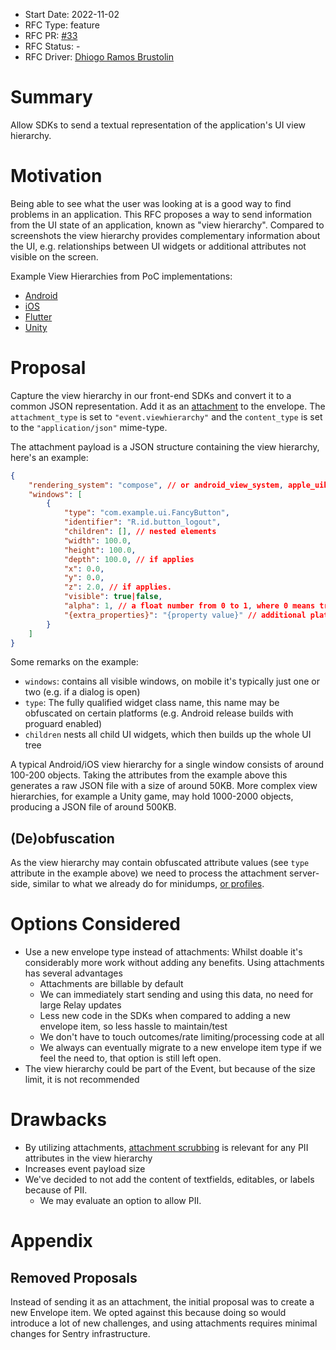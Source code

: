 * Start Date: 2022-11-02
* RFC Type: feature
* RFC PR: [#33](https://github.com/getsentry/rfcs/pull/33)
* RFC Status: -
* RFC Driver: [Dhiogo Ramos Brustolin](https://github.com/brustolin)

# Summary

Allow SDKs to send a textual representation of the application's UI view hierarchy. 

# Motivation

Being able to see what the user was looking at is a good way to find problems in an application. This RFC proposes a way to send information from the UI state of an application, known as "view hierarchy". Compared to screenshots the view hierarchy provides complementary information about the UI, e.g. relationships between UI widgets or additional attributes not visible on the screen.

Example View Hierarchies from PoC implementations:
* [Android](https://github.com/getsentry/sentry-java/pull/1998#issuecomment-1104806065)
* [iOS](https://github.com/getsentry/sentry-cocoa/pull/2044#issue-1329719543)
* [Flutter](https://github.com/ueman/sentry-dart-tools/blob/b850db587f0e099bed253d13055c88c03d536875/sentry_flutter_plus/lib/src/integrations/tree_walker_integration.dart)
* [Unity](https://github.com/getsentry/team-mobile/issues/64#issuecomment-1290868653)

# Proposal

Capture the view hierarchy in our front-end SDKs and convert it to a common JSON representation. Add it as an [attachment](https://develop.sentry.dev/sdk/envelopes/#attachment) to the envelope. The `attachment_type` is set to `"event.viewhierarchy"` and the `content_type` is set to the `"application/json"` mime-type.

The attachment payload is a JSON structure containing the view hierarchy, here's an example:
```json
{
    "rendering_system": "compose", // or android_view_system, apple_uikit, apple_swiftui, unity, flutter, ...
    "windows": [
        {
            "type": "com.example.ui.FancyButton",
            "identifier": "R.id.button_logout",
            "children": [], // nested elements
            "width": 100.0,
            "height": 100.0,
            "depth": 100.0, // if applies
            "x": 0.0,
            "y": 0.0,
            "z": 2.0, // if applies.
            "visible": true|false,
            "alpha": 1, // a float number from 0 to 1, where 0 means transparent, and 1 is opaque.
            "{extra_properties}": "{property value}" // additional platform-specific attributes
        }
    ]
}
```

Some remarks on the example:
 * `windows`: contains all visible windows, on mobile it's typically just one or two (e.g. if a dialog is open)
 * `type`: The fully qualified widget class name, this name may be obfuscated on certain platforms (e.g. Android release builds with proguard enabled)
 * `children` nests all child UI widgets, which then builds up the whole UI tree

A typical Android/iOS view hierarchy for a single window consists of around 100-200 objects. Taking the attributes from the example above this generates a raw JSON file with a size of around 50KB. More complex view hierarchies, for example a Unity game, may hold 1000-2000 objects, producing a JSON file of around 500KB.

## (De)obfuscation
As the view hierarchy may contain obfuscated attribute values (see `type` attribute in the example above) we need to process the attachment server-side, similar to what we already do for minidumps, [or profiles](https://github.com/getsentry/sentry/blob/cf71af372677487d7d0a7fd8ac9dd092f9596cf4/src/sentry/profiles/task.py#L350-L360).

# Options Considered
- Use a new envelope type instead of attachments: Whilst doable it's considerably more work without adding any benefits. Using attachments has several advantages
    - Attachments are billable by default
    - We can immediately start sending and using this data, no need for large Relay updates
    - Less new code in the SDKs when compared to adding a new envelope item, so less hassle to maintain/test
    - We don't have to touch outcomes/rate limiting/processing code at all
    - We always can eventually migrate to a new envelope item type if we feel the need to, that option is still left open.
- The view hierarchy could be part of the Event, but because of the size limit, it is not recommended


# Drawbacks
- By utilizing attachments, [attachment scrubbing](https://docs.sentry.io/product/data-management-settings/scrubbing/attachment-scrubbing/) is relevant for any PII attributes in the view hierarchy
- Increases event payload size
- We've decided to not add the content of textfields, editables, or labels because of PII.
    - We may evaluate an option to allow PII.


# Appendix

## Removed Proposals

Instead of sending it as an attachment, the initial proposal was to create a new Envelope item. We opted against this because doing so would introduce a lot of new challenges, and using attachments requires minimal changes for Sentry infrastructure.
